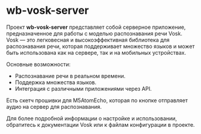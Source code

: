 # wb-vosk-server

Проект **wb-vosk-server** представляет собой серверное приложение, предназначенное для работы с моделью распознавания речи Vosk. Vosk — это легковесная и высокоэффективная библиотека для распознавания речи, которая поддерживает множество языков и может быть использована как на сервере, так и на мобильных устройствах.

Основные возможности:
- Распознавание речи в реальном времени.
- Поддержка множества языков.
- Интеграция с различными приложениями через API.

Есть скетч прошивки для M5AtomEcho, которая по кнопке отправляет аудио на сервер для распознавания.

Для более подробной информации о настройке и использовании, обратитесь к документации Vosk или к файлам конфигурации в проекте.